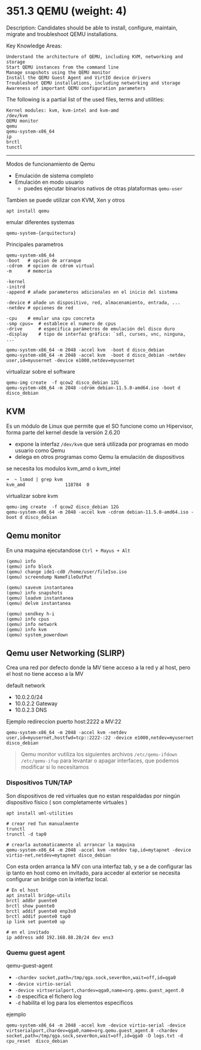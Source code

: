 # 351.3 QEMU (weight: 4)

Description: Candidates should be able to install, configure, maintain, migrate and troubleshoot QEMU installations.

Key Knowledge Areas:

    Understand the architecture of QEMU, including KVM, networking and storage
    Start QEMU instances from the command line
    Manage snapshots using the QEMU monitor
    Install the QEMU Guest Agent and VirtIO device drivers
    Troubleshoot QEMU installations, including networking and storage
    Awareness of important QEMU configuration parameters

The following is a partial list of the used files, terms and utilities:

    Kernel modules: kvm, kvm-intel and kvm-amd
    /dev/kvm
    QEMU monitor
    qemu
    qemu-system-x86_64
    ip
    brctl
    tunctl

---

Modos de funcionamiento de Qemu

- Emulación de sistema completo
- Emulación en modo usuario
  - puedes ejecutar binarios nativos de otras plataformas `qemu-user`

Tambien se puede utilizar con KVM, Xen y otros

    apt install qemu

emular diferentes systemas

    qemu-system-{arquitectura}

Principales parametros

    qemu-system-x86_64
    -boot   # opcion de arranque 
    -cdrom  # opcion de cdrom virtual 
    -m      # memoria 

    -kernel
    -initrd
    -append # añade parameteros adicionales en el inicio del sistema 

    -device # añade un dispositivo, red, almacenamiento, entrada, ...
    -netdev # opciones de red

    -cpu    # emular una cpu concreta
    -smp cpus=  # establece el numero de cpus
    -drive      # especifica parámetros de emulación del disco duro
    -display    # tipo de interfaz gráfica: `sdl, curses, vnc, ninguna, ...`

    qemu-system-x86_64 -m 2048 -accel kvm  -boot d disco_debian
    qemu-system-x86_64 -m 2048 -accel kvm  -boot d disco_debian -netdev user,id=myusernet -device e1000,netdev=myusernet

virtualizar sobre el software

    qemu-img create  -f qcow2 disco_debian 12G
    qemu-system-x86_64 -m 2048 -cdrom debian-11.5.0-amd64.iso -boot d disco_debian


## KVM

Es un módulo de Linux que permite que el SO funcione como un Hipervisor, forma parte del kernel desde la versión 2.6.20

- expone la interfaz `/dev/kvm` que será utilizada por programas en modo usuario como Qemu
- delega en otros programas como Qemu la emulación de dispositivos

se necesita los modulos kvm_amd o kvm_intel

    ➜  ~ lsmod | grep kvm
    kvm_amd               118784  0

virtualizar sobre kvm

    qemu-img create  -f qcow2 disco_debian 12G
    qemu-system-x86_64 -m 2048 -accel kvm -cdrom debian-11.5.0-amd64.iso -boot d disco_debian


 ## Qemu monitor

En una maquina ejecutandose `Ctrl + Mayus + Alt `

    (qemu) info
    (qemu) info block
    (qemu) change ide1-cd0 /home/user/fileIso.iso
    (qemu) screendump NameFileOutPut

    (qemu) savevm instantanea
    (qemu) info snapshots
    (qemu) loadvm instantanea
    (qemu) delvm instantanea

    (qemu) sendkey h-i
    (qemu) info cpus
    (qemu) info network
    (qemu) info kvm
    (qemu) system_powerdown

## Qemu user Networking (SLIRP)

Crea una red por defecto donde la MV tiene acceso a la red y al host, pero el host no tiene acceso a la MV

default network
- 10.0.2.0/24
- 10.0.2.2 Gateway
- 10.0.2.3 DNS

Ejemplo redireccion puerto host:2222 a MV:22

    qemu-system-x86_64 -m 2048 -accel kvm -netdev user,id=myusernet,hostfwd=tcp::2222-:22 -device e1000,netdev=myusernet disco_debian


> Qemu monitor vutiliza los siguientes archivos `/etc/qemu-ifdown  /etc/qemu-ifup` para levantar o apagar interfaces, que podemos modificar si lo necesitamos

### Dispositivos TUN/TAP

Son dispositivos de red virtuales que no estan respaldadas por ningún dispositivo físico ( son completamente virtuales )

    apt install uml-utilities 

    # crear red Tun manualmente
    trunctl
    trunctl -d tap0

    # crearla automaticamente al arrancar la maquina
    qemu-system-x86_64 -m 2048 -accel kvm -netdev tap,id=mytapnet -device virtio-net,netdev=mytapnet disco_debian


Con esta orden arranca la MV con una interfaz tab, y se a de configurar las ip tanto en host como en invitado, para acceder al exterior se necesita configurar un bridge con la interfaz local.

    # En el host
    apt install bridge-utils
    brctl addbr puente0
    brctl show puente0
    brctl addif puente0 enp3s0
    brctl addif puente0 tap0
    ip link set puente0 up

    # en el invitado
    ip address add 192.168.88.20/24 dev ens3


### Quemu guest agent

qemu-guest-agent

- `-chardev socket,path=/tmp/qga.sock,sever0on,wait=off,id=qga0`
- `-device virtio-serial`
- `-device virtserialport,chardev=qga0,name=org.qemu.guest_agent.0`
- `-D` especifica el fichero log
- `-d` habilita el log para los elementos especificos

ejemplo

    qemu-system-x86_64 -m 2048 -accel kvm -device virtio-serial -device virtserialport,chardev=qga0,name=org.qemu.guest_agent.0 -chardev socket,path=/tmp/qga.sock,sever0on,wait=off,id=qga0 -D logs.txt -d cpu_reset  disco_debian